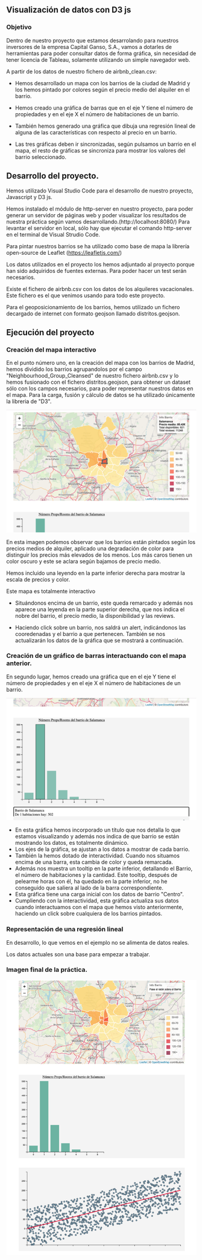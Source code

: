 ## Visualización de datos con D3 js

### Objetivo

Dentro de nuestro proyecto que estamos desarrolando para nuestros inversores de la empresa Capital Ganso, S.A., vamos a dotarles de herramientas para poder consultar datos de forma gráfica, sin necesidad de tener licencia de Tableau, solamente utilizando un simple navegador web.

A partir de los datos de nuestro fichero de airbnb_clean.csv:

* 	Hemos desarrollado un mapa con los barrios de la ciudad de Madrid y los hemos pintado por colores según el precio medio del alquiler en el barrio.
  
*  Hemos creado una gráfica de barras que en el eje Y tiene el número de propiedades y en el eje X el número de habitaciones de un barrio.
*  También hemos generado una gráfica que dibuja una regresión lineal de alguna de las características con respecto al precio en un barrio.
*  Las tres gráficas deben ir sincronizadas, según pulsamos un barrio en el mapa, el resto de gráficas se sincroniza para mostrar los valores del barrio seleccionado.


## Desarrollo del proyecto.
Hemos utilizado Visual Studio Code para el desarrollo de nuestro proyecto, Javascript y D3 js.

Hemos instalado el módulo de http-server en nuestro proyecto, para poder generar un servidor de páginas web y poder visualizar los resultados de nuestra práctica según vamos desarrollando.(http://localhost:8080/)
Para levantar el servidor en local, sólo hay que ejecutar el comando http-server en el terminal de Visual Strudio Code.

Para pintar nuestros barrios se ha utilizado como base de mapa la librería open-source de Leaflet (https://leafletjs.com/)

Los datos utilizados en el proyecto los hemos adjuntado al proyecto porque han sido adquiridos de fuentes externas. Para poder hacer un test serán necesarios. 

Existe el fichero de airbnb.csv con los datos de los alquileres vacacionales. Este fichero es el que venimos usando para todo este proyecto.

Para el geoposicionamiento de los barrios, hemos utilizado un fichero decargado de internet con formato geojson llamado distritos.geojson.



## Ejecución del proyecto

### Creación del mapa interactivo

 En el punto número uno, en la creación del mapa con los barrios de Madrid, hemos dividido los barrios agrupandolos por el campo "Neighbourhood_Group_Cleansed" de nuestro fichero airbnb.csv y lo hemos fusionado con el fichero distritos.geojson, para obtener un dataset sólo con los campos necesarios, para poder representar nuestros datos en el mapa. Para la carga, fusión y cálculo de datos se ha utilizado únicamente la libreria de "D3".

![](https://github.com/JosepCristobal/D3jsPT/blob/master/Img/Captura%20de%20pantalla%202019-11-17%20a%20las%2020.09.48.png)

En esta imagen podemos observar que los barrios están pintados según los precios medios de alquiler, aplicado una degradación de color para distinguir los precios más elevados de los menos. Los más caros tienen un color oscuro y este se aclara según bajamos de precio medio.

Hemos incluido una leyendo en la parte inferior derecha para mostrar la escala de precios y color.

Este mapa es totalmente interactivo


* 	Situándonos encima de un barrio, este queda remarcado y además nos aparece una leyenda en la parte superior derecha, que nos indica el nobre del barrio, el precio medio, la disponibilidad y las reviews.


* 	Haciendo click sobre un barrio, nos saldrá un alert, indicándonos las cooredenadas y el barrio a que pertenecen. También se nos actualizarán los datos de la gráfica que se mostrará a continuación.


### Creación de un gráfico de barras interactuando con el mapa anterior.

En segundo lugar, hemos creado una gráfica que en el eje Y tiene el número de propiedades y en el eje X el número de habitaciones de un barrio.

![](https://github.com/JosepCristobal/D3jsPT/blob/master/Img/Captura%20de%20pantalla%202019-11-17%20a%20las%2020.10.41.png)

* En esta gráfica hemos incorporado un título que nos detalla lo que estamos visualizando y además nos indica de que barrio se están mostrando los datos, es totalmente dinámico.
* Los ejes de la gráfica, se ajustan a los datos a mostrar de cada barrio.
* También la hemos dotado de interactividad. Cuando nos situamos encima de una barra, esta cambia de color y queda remarcada. 
* Además nos muestra un tooltip en la parte inferior, detallando el Barrio, el número de habitaciones y la cantidad. Este tooltip, después de pelearme horas con él, ha quedado en la parte inferior, no he conseguido que saliera al lado de la barra correspondiente.
* Esta gráfica tiene una carga inicial con los datos de barrio "Centro".
* Cumpliendo con la interactividad, esta gráfica actualiza sus datos cuando interactuamos con el mapa que hemos visto anteriormente, haciendo un click sobre cualquiera de los barrios pintados.

### Representación de una regresión lineal

En desarrollo, lo que vemos en el ejemplo no se alimenta de datos reales.

Los datos actuales son una base para empezar a trabajar.

### Imagen final de la práctica.

![](https://github.com/JosepCristobal/D3jsPT/blob/master/Img/Captura%20de%20pantalla%202019-11-17%20a%20las%2020.05.12.png)



























